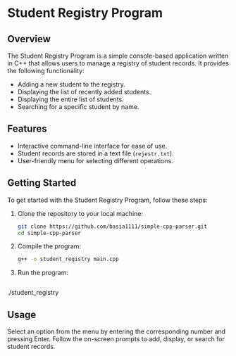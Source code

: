 # Student Registry Program

## Overview

The Student Registry Program is a simple console-based application written in C++ that allows users to manage a registry of student records. It provides the following functionality:

- Adding a new student to the registry.
- Displaying the list of recently added students.
- Displaying the entire list of students.
- Searching for a specific student by name.

## Features

- Interactive command-line interface for ease of use.
- Student records are stored in a text file (`rejestr.txt`).
- User-friendly menu for selecting different operations.

## Getting Started

To get started with the Student Registry Program, follow these steps:

1. Clone the repository to your local machine:

   ```bash
   git clone https://github.com/basia1111/simple-cpp-parser.git
   cd simple-cpp-parser

2. Compile the program:

   ```bash
   g++ -o student_registry main.cpp

3. Run the program:

   ```bash
./student_registry

## Usage

Select an option from the menu by entering the corresponding number and pressing Enter.
Follow the on-screen prompts to add, display, or search for student records.

